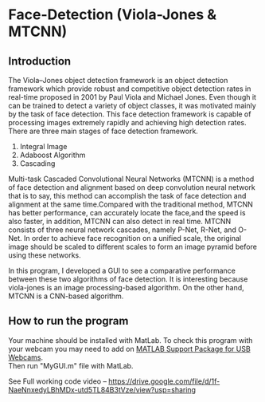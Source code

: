 # Face-Detection (Viola-Jones & MTCNN)
## Introduction 
The Viola–Jones object detection framework is an object detection framework which provide robust and competitive object 
detection rates in real-time proposed in 2001 by Paul Viola and Michael Jones. Even though it can be trained to detect a variety 
of object classes, it was motivated mainly by the task of face detection. This face detection framework is capable of processing 
images extremely rapidly and achieving high detection rates. There are three main stages of face detection framework.

1. Integral Image
2. Adaboost Algorithm
3. Cascading

Multi-task Cascaded Convolutional Neural Networks (MTCNN) is a method of face detection and alignment based on deep convolution neural network that is to say, this 
method can accomplish the task of face detection and alignment at the same time.Compared with the traditional method, 
MTCNN has better performance, can accurately locate the face,and the speed is also faster, in addition, MTCNN can also 
detect in real time. MTCNN consists of three neural network cascades, namely P-Net, R-Net, and O-Net. In order to achieve 
face recognition on a unified scale, the original image should be scaled to different scales to form an image pyramid before 
using these networks. 

In this program, I developed a  GUI to see a comparative performance between these two algorithms of face detection. It is interesting because viola-jones is an image processing-based algorithm. On the other hand, MTCNN is a CNN-based algorithm.

## How to run the program 

Your machine should be installed with MatLab. To check this program with your webcam you may need to add on [MATLAB Support Package for USB Webcams](https://www.mathworks.com/matlabcentral/fileexchange/45182-matlab-support-package-for-usb-webcams). <br>
Then run "MyGUI.m" file with MatLab. 

See Full working code video –
https://drive.google.com/file/d/1f-NaeNnxedyLBhMDx-utd5TL84B3tVze/view?usp=sharing
